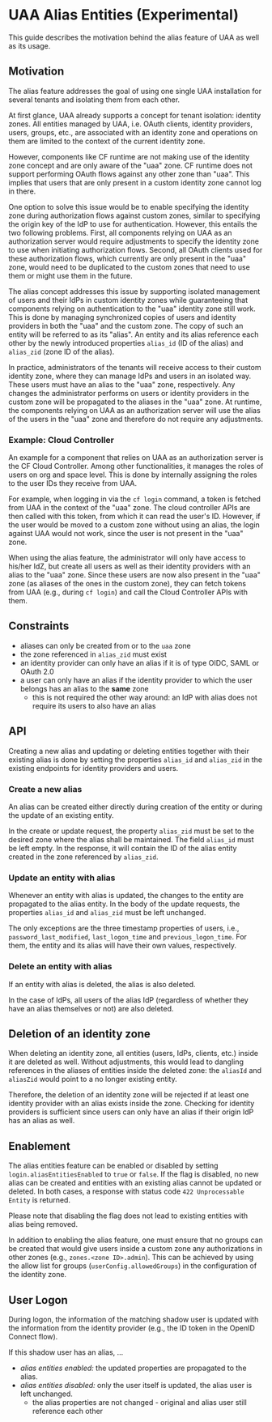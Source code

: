 # UAA Alias Entities (Experimental)

This guide describes the motivation behind the alias feature of UAA as well as its usage.

## Motivation

The alias feature addresses the goal of using one single UAA installation for several tenants and isolating them from 
each other.

At first glance, UAA already supports a concept for tenant isolation: identity zones.
All entities managed by UAA, i.e. OAuth clients, identity providers, users, groups, etc., are associated with an 
identity zone and operations on them are limited to the context of the current identity zone.

However, components like CF runtime are not making use of the identity zone concept and are only aware of the "uaa" 
zone.
CF runtime does not support performing OAuth flows against any other zone than "uaa".
This implies that users that are only present in a custom identity zone cannot log in there.

One option to solve this issue would be to enable specifying the identity zone during authorization flows against custom
zones, similar to specifying the origin key of the IdP to use for authentication.
However, this entails the two following problems.
First, all components relying on UAA as an authorization server would require adjustments to specify the identity zone 
to use when initiating authorization flows.
Second, all OAuth clients used for these authorization flows, which currently are only present in the "uaa" zone, would 
need to be duplicated to the custom zones that need to use them or might use them in the future.

The alias concept addresses this issue by supporting isolated management of users and their IdPs in custom identity 
zones while guaranteeing that components relying on authentication to the "uaa" identity zone still work.
This is done by managing synchronized copies of users and identity providers in both the "uaa" and the custom zone.
The copy of such an entity will be referred to as its "alias".
An entity and its alias reference each other by the newly introduced properties `alias_id` (ID of the alias) and 
`alias_zid` (zone ID of the alias).

In practice, administrators of the tenants will receive access to their custom identity zone, where they can manage IdPs
and users in an isolated way.
These users must have an alias to the "uaa" zone, respectively.
Any changes the administrator performs on users or identity providers in the custom zone will be propagated to the 
aliases in the "uaa" zone.
At runtime, the components relying on UAA as an authorization server will use the alias of the users in the "uaa" zone 
and therefore do not require any adjustments.

### Example: Cloud Controller

An example for a component that relies on UAA as an authorization server is the CF Cloud Controller.
Among other functionalities, it manages the roles of users on org and space level.
This is done by internally assigning the roles to the user IDs they receive from UAA.

For example, when logging in via the `cf login` command, a token is fetched from UAA in the context of the "uaa" zone.
The cloud controller APIs are then called with this token, from which it can read the user's ID.
However, if the user would be moved to a custom zone without using an alias, the login against UAA would not work, since
the user is not present in the "uaa" zone.

When using the alias feature, the administrator will only have access to his/her IdZ, but create all users as well as 
their identity providers with an alias to the "uaa" zone.
Since these users are now also present in the "uaa" zone (as aliases of the ones in the custom zone), they can fetch 
tokens from UAA (e.g., during `cf login`) and call the Cloud Controller APIs with them. 

## Constraints

- aliases can only be created from or to the `uaa` zone
- the zone referenced in `alias_zid` must exist
- an identity provider can only have an alias if it is of type OIDC, SAML or OAuth 2.0
- a user can only have an alias if the identity provider to which the user belongs has an alias to the **same** zone
  - this is not required the other way around: an IdP with alias does not require its users to also have an alias

## API

Creating a new alias and updating or deleting entities together with their existing alias is done by setting the 
properties `alias_id` and `alias_zid` in the existing endpoints for identity providers and users. 

### Create a new alias

An alias can be created either directly during creation of the entity or during the update of an existing entity.

In the create or update request, the property `alias_zid` must be set to the desired zone where the alias shall be 
maintained.
The field `alias_id` must be left empty.
In the response, it will contain the ID of the alias entity created in the zone referenced by `alias_zid`.

### Update an entity with alias

Whenever an entity with alias is updated, the changes to the entity are propagated to the alias entity.
In the body of the update requests, the properties `alias_id` and `alias_zid` must be left unchanged.

The only exceptions are the three timestamp properties of users, i.e., `password_last_modified`, `last_logon_time` and 
`previous_logon_time`.
For them, the entity and its alias will have their own values, respectively.

### Delete an entity with alias

If an entity with alias is deleted, the alias is also deleted.

In the case of IdPs, all users of the alias IdP (regardless of whether they have an alias themselves or not) are also 
deleted. 

## Deletion of an identity zone

When deleting an identity zone, all entities (users, IdPs, clients, etc.) inside it are deleted as well.
Without adjustments, this would lead to dangling references in the aliases of entities inside the deleted zone: the 
`aliasId` and `aliasZid` would point to a no longer existing entity.

Therefore, the deletion of an identity zone will be rejected if at least one identity provider with an alias exists 
inside the zone.
Checking for identity providers is sufficient since users can only have an alias if their origin IdP has an alias as 
well.

## Enablement

The alias entities feature can be enabled or disabled by setting `login.aliasEntitiesEnabled` to `true` or `false`.
If the flag is disabled, no new alias can be created and entities with an existing alias cannot be updated or deleted.
In both cases, a response with status code `422 Unprocessable Entity` is returned. 

Please note that disabling the flag does not lead to existing entities with alias being removed.

In addition to enabling the alias feature, one must ensure that no groups can be created that would give users inside a 
custom zone any authorizations in other zones (e.g., `zones.<zone ID>.admin`).
This can be achieved by using the allow list for groups (`userConfig.allowedGroups`) in the configuration of the 
identity zone.

## User Logon

During logon, the information of the matching shadow user is updated with the information from the identity provider 
(e.g., the ID token in the OpenID Connect flow).

If this shadow user has an alias, ...
- *alias entities enabled:* the updated properties are propagated to the alias.
- *alias entities disabled:* only the user itself is updated, the alias user is left unchanged.
  - the alias properties are not changed - original and alias user still reference each other









